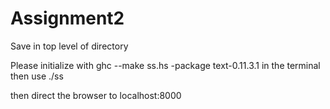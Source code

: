 # Assignment2

Save in top level of directory

Please initialize with ghc --make ss.hs -package text-0.11.3.1 in the terminal
then use ./ss


then direct the browser to localhost:8000
